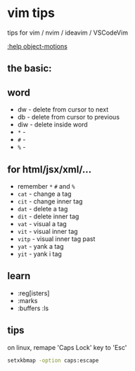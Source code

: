 vim tips
========

tips for vim / nvim / ideavim / VSCodeVim

[:help object-motions](https://vimhelp.org/motion.txt.html#object-motions)

the basic:
----------


word
----
* dw - delete from cursor to next
* db - delete from cursor to previous
* diw - delete inside word
* `*` -
* `#` -
* `%` -

for html/jsx/xml/...
--------------------
* remember `*` `#` and `%` 
* `cat` - change a tag
* `cit` - change inner tag
* `dat` - delete a tag
* `dit` - delete inner tag
* `vat` - visual a tag
* `vit` - visual inner tag
* `vitp` - visual inner tag past
* `yat` - yank a tag
* `yit` - yank i tag

learn
-----
* :reg[isters]
* :marks
* :buffers :ls

tips
----

on linux, remape 'Caps Lock' key to 'Esc'
``` sh
setxkbmap -option caps:escape
```
